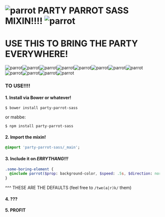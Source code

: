 # ![parrot][left] PARTY PARROT SASS MIXIN!!!! ![parrot][right]
# USE THIS TO BRING THE PARTY EVERYWHERE!
![parrot][middle]![parrot][middle]![parrot][middle]![parrot][middle]![parrot][middle]![parrot][middle]![parrot][middle]![parrot][middle]![parrot][middle]![parrot][middle]![parrot][middle]![parrot][middle]

### TO USE!!!!

#### 1. Install via Bower or whatever!

  ```
  $ bower install party-parrot-sass
  ```

  or mabbe:

  ```
  $ npm install party-parrot-sass
  ```

#### 2. Import the mixin!

  ```SASS
  @import 'party-parrot-sass/_main';
  ```

#### 3. Include it on *ERRYTHANG!!!*

  ```SASS
  .some-boring-element {
    @include parrot($prop: background-color, $speed: .5s, $direction: normal);
  }
  ```

  ^^^ THESE ARE THE DEFAULTS (feel free to `/twe(a|r)k/` them)

#### 4. ???

#### 5. PROFIT


[left]: http://cultofthepartyparrot.com/parrots/hd/parrot.gif
[right]: http://cultofthepartyparrot.com/parrots/hd/rightparrot.gif
[middle]: http://cultofthepartyparrot.com/parrots/hd/middleparrot.gif
